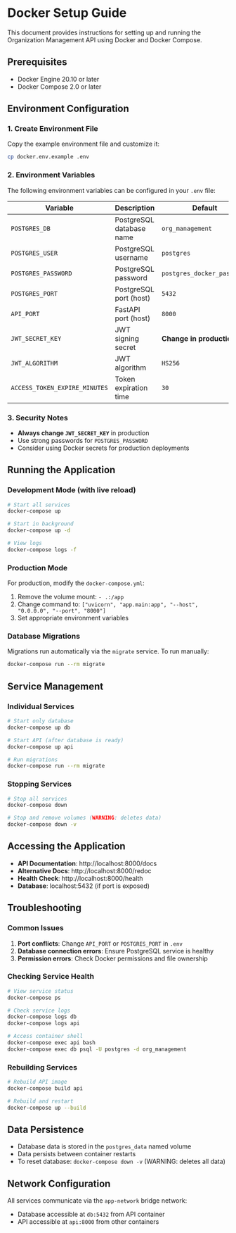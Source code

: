 # Docker Setup Guide

This document provides instructions for setting up and running the Organization Management API using Docker and Docker Compose.

## Prerequisites

- Docker Engine 20.10 or later
- Docker Compose 2.0 or later

## Environment Configuration

### 1. Create Environment File

Copy the example environment file and customize it:

```bash
cp docker.env.example .env
```

### 2. Environment Variables

The following environment variables can be configured in your `.env` file:

| Variable | Description | Default |
|----------|-------------|---------|
| `POSTGRES_DB` | PostgreSQL database name | `org_management` |
| `POSTGRES_USER` | PostgreSQL username | `postgres` |
| `POSTGRES_PASSWORD` | PostgreSQL password | `postgres_docker_password` |
| `POSTGRES_PORT` | PostgreSQL port (host) | `5432` |
| `API_PORT` | FastAPI port (host) | `8000` |
| `JWT_SECRET_KEY` | JWT signing secret | **Change in production!** |
| `JWT_ALGORITHM` | JWT algorithm | `HS256` |
| `ACCESS_TOKEN_EXPIRE_MINUTES` | Token expiration time | `30` |

### 3. Security Notes

- **Always change `JWT_SECRET_KEY`** in production
- Use strong passwords for `POSTGRES_PASSWORD`
- Consider using Docker secrets for production deployments

## Running the Application

### Development Mode (with live reload)

```bash
# Start all services
docker-compose up

# Start in background
docker-compose up -d

# View logs
docker-compose logs -f
```

### Production Mode

For production, modify the `docker-compose.yml`:

1. Remove the volume mount: `- .:/app`
2. Change command to: `["uvicorn", "app.main:app", "--host", "0.0.0.0", "--port", "8000"]`
3. Set appropriate environment variables

### Database Migrations

Migrations run automatically via the `migrate` service. To run manually:

```bash
docker-compose run --rm migrate
```

## Service Management

### Individual Services

```bash
# Start only database
docker-compose up db

# Start API (after database is ready)
docker-compose up api

# Run migrations
docker-compose run --rm migrate
```

### Stopping Services

```bash
# Stop all services
docker-compose down

# Stop and remove volumes (WARNING: deletes data)
docker-compose down -v
```

## Accessing the Application

- **API Documentation**: http://localhost:8000/docs
- **Alternative Docs**: http://localhost:8000/redoc
- **Health Check**: http://localhost:8000/health
- **Database**: localhost:5432 (if port is exposed)

## Troubleshooting

### Common Issues

1. **Port conflicts**: Change `API_PORT` or `POSTGRES_PORT` in `.env`
2. **Database connection errors**: Ensure PostgreSQL service is healthy
3. **Permission errors**: Check Docker permissions and file ownership

### Checking Service Health

```bash
# View service status
docker-compose ps

# Check service logs
docker-compose logs db
docker-compose logs api

# Access container shell
docker-compose exec api bash
docker-compose exec db psql -U postgres -d org_management
```

### Rebuilding Services

```bash
# Rebuild API image
docker-compose build api

# Rebuild and restart
docker-compose up --build
```

## Data Persistence

- Database data is stored in the `postgres_data` named volume
- Data persists between container restarts
- To reset database: `docker-compose down -v` (WARNING: deletes all data)

## Network Configuration

All services communicate via the `app-network` bridge network:
- Database accessible at `db:5432` from API container
- API accessible at `api:8000` from other containers 